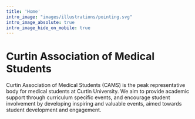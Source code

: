 ```yaml
---
title: 'Home'
intro_image: "images/illustrations/pointing.svg"
intro_image_absolute: true
intro_image_hide_on_mobile: true
---
```


# Curtin Association of Medical Students

Curtin Association of Medical Students (CAMS) is the peak representative body for medical students at Curtin University. We aim to provide academic support through curriculum specific events, and encourage student involvement by developing inspiring and valuable events, aimed towards student development and engagement.

